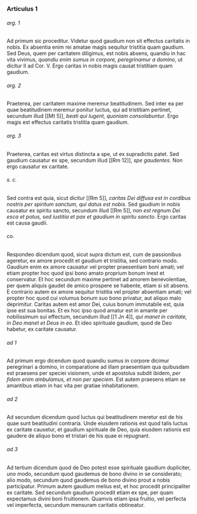 ### Articulus 1

###### arg. 1
Ad primum sic proceditur. Videtur quod gaudium non sit effectus caritatis in nobis. Ex absentia enim rei amatae magis sequitur tristitia quam gaudium. Sed Deus, quem per caritatem diligimus, est nobis absens, quandiu in hac vita vivimus, *quandiu enim sumus in corpore, peregrinamur a domino*, ut dicitur II ad Cor. V. Ergo caritas in nobis magis causat tristitiam quam gaudium.

###### arg. 2
Praeterea, per caritatem maxime meremur beatitudinem. Sed inter ea per quae beatitudinem meremur ponitur luctus, qui ad tristitiam pertinet, secundum illud [[Mt 5]], *beati qui lugent, quoniam consolabuntur*. Ergo magis est effectus caritatis tristitia quam gaudium.

###### arg. 3
Praeterea, caritas est virtus distincta a spe, ut ex supradictis patet. Sed gaudium causatur ex spe, secundum illud [[Rm 12]], *spe gaudentes*. Non ergo causatur ex caritate.

###### s. c.
Sed contra est quia, sicut dicitur [[Rm 5]], *caritas Dei diffusa est in cordibus nostris per spiritum sanctum, qui datus est nobis*. Sed gaudium in nobis causatur ex spiritu sancto, secundum illud [[Rm 5]], *non est regnum Dei esca et potus, sed iustitia et pax et gaudium in spiritu sancto*. Ergo caritas est causa gaudii.

###### co.
Respondeo dicendum quod, sicut supra dictum est, cum de passionibus ageretur, ex amore procedit et gaudium et tristitia, sed contrario modo. Gaudium enim ex amore causatur vel propter praesentiam boni amati; vel etiam propter hoc quod ipsi bono amato proprium bonum inest et conservatur. Et hoc secundum maxime pertinet ad amorem benevolentiae, per quem aliquis gaudet de amico prospere se habente, etiam si sit absens. E contrario autem ex amore sequitur tristitia vel propter absentiam amati; vel propter hoc quod cui volumus bonum suo bono privatur, aut aliquo malo deprimitur. Caritas autem est amor Dei, cuius bonum immutabile est, quia ipse est sua bonitas. Et ex hoc ipso quod amatur est in amante per nobilissimum sui effectum, secundum illud [[1 Jn 4]], *qui manet in caritate, in Deo manet et Deus in eo*. Et ideo spirituale gaudium, quod de Deo habetur, ex caritate causatur.

###### ad 1
Ad primum ergo dicendum quod quandiu sumus in corpore dicimur peregrinari a domino, in comparatione ad illam praesentiam qua quibusdam est praesens per speciei visionem, unde et apostolus subdit ibidem, *per fidem enim ambulamus, et non per speciem*. Est autem praesens etiam se amantibus etiam in hac vita per gratiae inhabitationem.

###### ad 2
Ad secundum dicendum quod luctus qui beatitudinem meretur est de his quae sunt beatitudini contraria. Unde eiusdem rationis est quod talis luctus ex caritate causetur, et gaudium spirituale de Deo, quia eiusdem rationis est gaudere de aliquo bono et tristari de his quae ei repugnant.

###### ad 3
Ad tertium dicendum quod de Deo potest esse spirituale gaudium dupliciter, uno modo, secundum quod gaudemus de bono divino in se considerato; alio modo, secundum quod gaudemus de bono divino prout a nobis participatur. Primum autem gaudium melius est, et hoc procedit principaliter ex caritate. Sed secundum gaudium procedit etiam ex spe, per quam expectamus divini boni fruitionem. Quamvis etiam ipsa fruitio, vel perfecta vel imperfecta, secundum mensuram caritatis obtineatur.

